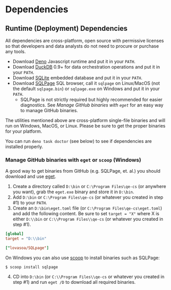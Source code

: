 # Dependencies

## Runtime (Deployment) Dependencies

All dependencies are cross-platform, open source with permissive licenses so
that developers and data analysts do not need to procure or purchase any tools.

- Download
  [Deno](https://docs.deno.com/runtime/manual/getting_started/installation)
  Javascript runtime and put it in your `PATH`.
- Download [DuckDB](https://duckdb.org/docs/installation) 0.9+ for data
  orchestration operations and put it in your `PATH`.
- Download [SQLite](https://www.sqlite.org/download.html) embedded database and
  put it in your `PATH`.
- Download [SQLPage](https://github.com/lovasoa/SQLpage/releases) SQL browser,
  call it `sqlpage` on Linux/MacOS (not the default `sqlpage.bin`) or
  `sqlpage.exe` on Windows and put it in your `PATH`.
  - SQLPage is not strictly required but highly recommended for easier
    diagnostics. See _Manage GitHub binaries with `eget`_ for an easy way to
    manage GitHub binaries.

The utilities mentioned above are cross-platform single-file binaries and will
run on Windows, MacOS, or Linux. Please be sure to get the proper binaries for
your platform.

You can run `deno task doctor` (see below) to see if dependencies are installed
properly.

### Manage GitHub binaries with `eget` or `scoop` (Windows)

A good way to get binaries from GitHub (e.g. SQLPage, et. al.) you should
download and use [eget](https://github.com/zyedidia/eget/releases).

1. Create a directory called `D:\bin` or `C:\Program Files\qe-cs` (or anywhere
   you want), grab the `eget.exe` binary and store it in `D:\bin`.
2. Add `D:\bin` or `C:\Program Files\qe-cs` (or whatever you created in step #1)
   to your `PATH`.
3. Create an `D:\bin\eget.toml` file (or `C:\Program Files\qe-cs\eget.toml`) and
   add the following content. Be sure to set `target = "X"` where X is either
   `D:\\bin` or `C:\\Program Files\\qe-cs` (or whatever you created in step #1).

```toml
[global]
target = "D:\\bin"    

["lovasoa/SQLpage"]
```

On Windows you can also use [scoop](https://scoop.sh) to install binaries such as SQLPage:

```psh
$ scoop install sqlpage
```

4. CD into `D:\bin` (or `C:\\Program Files\\qe-cs` or whatever you created in
   step #1) and run `eget /D` to download all required binaries.
